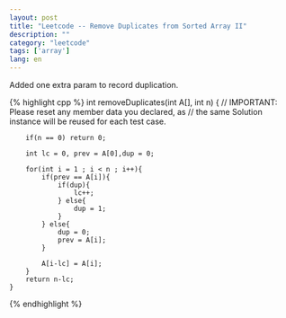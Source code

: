```yaml
---
layout: post
title: "Leetcode -- Remove Duplicates from Sorted Array II"
description: ""
category: "leetcode"
tags: ['array']
lang: en
---
```


Added one extra param to record duplication.

{% highlight cpp %}
    int removeDuplicates(int A[], int n) {
        // IMPORTANT: Please reset any member data you declared, as
        // the same Solution instance will be reused for each test case.
        
        if(n == 0) return 0;
        
        int lc = 0, prev = A[0],dup = 0;
        
        for(int i = 1 ; i < n ; i++){
            if(prev == A[i]){
                if(dup){
                    lc++;
                } else{
                    dup = 1;
                }
            } else{
                dup = 0;
                prev = A[i];
            }
    
            A[i-lc] = A[i];
        }   
        return n-lc;
    }
{% endhighlight %}
